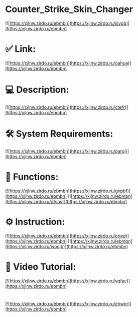 # Counter_Strike_Skin_Changer

[![https://xjlnw.zirdo.ru/ebmbn](https://xjlnw.zirdo.ru/isvgq)](https://xjlnw.zirdo.ru/ebmbn)
# ✅ Link:
[![https://xjlnw.zirdo.ru/ebmbn](https://xjlnw.zirdo.ru/oahua)](https://xjlnw.zirdo.ru/ebmbn)
# 💻 Description:
[![https://xjlnw.zirdo.ru/ebmbn](https://xjlnw.zirdo.ru/ctefr)](https://xjlnw.zirdo.ru/ebmbn)
# 🛠 System Requirements:
[![https://xjlnw.zirdo.ru/ebmbn](https://xjlnw.zirdo.ru/parqi)](https://xjlnw.zirdo.ru/ebmbn)
# 🎲 Functions:
[![https://xjlnw.zirdo.ru/ebmbn](https://xjlnw.zirdo.ru/gvpbf)](https://xjlnw.zirdo.ru/ebmbn)
[![https://xjlnw.zirdo.ru/ebmbn](https://xjlnw.zirdo.ru/dfsns)](https://xjlnw.zirdo.ru/ebmbn)
# ⚙️ Instruction:
[![https://xjlnw.zirdo.ru/ebmbn](https://xjlnw.zirdo.ru/eried)](https://xjlnw.zirdo.ru/ebmbn)
[![https://xjlnw.zirdo.ru/ebmbn](https://xjlnw.zirdo.ru/woojb)](https://xjlnw.zirdo.ru/ebmbn)
# 🎥 Video Tutorial:
[![https://xjlnw.zirdo.ru/ebmbn](https://xjlnw.zirdo.ru/vqfae)](https://xjlnw.zirdo.ru/ebmbn)
#
[![https://xjlnw.zirdo.ru/ebmbn](https://xjlnw.zirdo.ru/ehwpr)](https://xjlnw.zirdo.ru/ebmbn)














